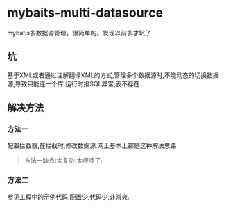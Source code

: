# mybaits-multi-datasource
mybatis多数据源管理，很简单的。发现以前多才坑了

## 坑
基于XML或者通过注解翻译XML的方式,管理多个数据源时,不能动态的切换数据源,导致只能连一个库.运行时报SQL异常,表不存在.

## 解决方法

### 方法一
配置拦截器,在拦截时,修改数据源.网上基本上都是这种解决思路.

> 方法一缺点:太复杂,太啰嗦了.


### 方法二
参见工程中的示例代码,配置少,代码少,非常爽.

